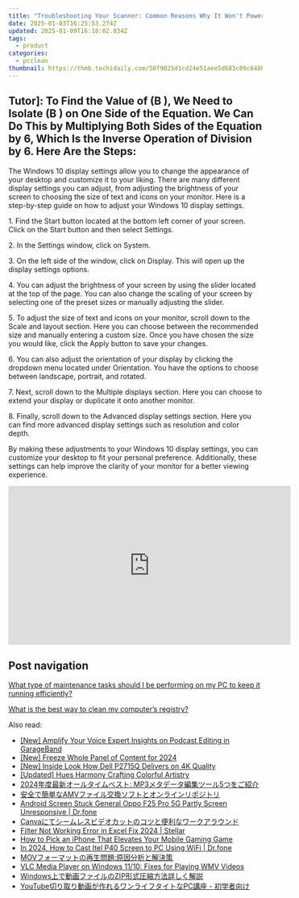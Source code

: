 ```yaml
---
title: "Troubleshooting Your Scanner: Common Reasons Why It Won't Power On - Tips From YL Computing"
date: 2025-01-03T16:25:53.274Z
updated: 2025-01-09T16:18:02.034Z
tags:
  - product
categories:
  - pcclean
thumbnail: https://thmb.techidaily.com/50f9025d1cd24e51aee5d683c09c648b774d15c542de5a35365804c9b914df05.jpg
---
```


## Tutor]: To Find the Value of \(B \), We Need to Isolate \(B \) on One Side of the Equation. We Can Do This by Multiplying Both Sides of the Equation by 6, Which Is the Inverse Operation of Division by 6. Here Are the Steps:

The Windows 10 display settings allow you to change the appearance of your desktop and customize it to your liking. There are many different display settings you can adjust, from adjusting the brightness of your screen to choosing the size of text and icons on your monitor. Here is a step-by-step guide on how to adjust your Windows 10 display settings. 

1\. Find the Start button located at the bottom left corner of your screen. Click on the Start button and then select Settings.

2\. In the Settings window, click on System.

3\. On the left side of the window, click on Display. This will open up the display settings options. 

4\. You can adjust the brightness of your screen by using the slider located at the top of the page. You can also change the scaling of your screen by selecting one of the preset sizes or manually adjusting the slider.

5\. To adjust the size of text and icons on your monitor, scroll down to the Scale and layout section. Here you can choose between the recommended size and manually entering a custom size. Once you have chosen the size you would like, click the Apply button to save your changes.

6\. You can also adjust the orientation of your display by clicking the dropdown menu located under Orientation. You have the options to choose between landscape, portrait, and rotated.

7\. Next, scroll down to the Multiple displays section. Here you can choose to extend your display or duplicate it onto another monitor.

8\. Finally, scroll down to the Advanced display settings section. Here you can find more advanced display settings such as resolution and color depth. 

By making these adjustments to your Windows 10 display settings, you can customize your desktop to fit your personal preference. Additionally, these settings can help improve the clarity of your monitor for a better viewing experience.

<!-- affiliate ads begin -->
<iframe width="560" height="315" src="https://www.youtube.com/embed/6nvb0775GOM?si=peBB_Mo_4zcZFuci" title="YouTube video player" frameborder="0" allow="accelerometer; autoplay; clipboard-write; encrypted-media; gyroscope; picture-in-picture; web-share" referrerpolicy="strict-origin-when-cross-origin" allowfullscreen></iframe>
<!-- affiliate ads end -->

## Post navigation

[What type of maintenance tasks should I be performing on my PC to keep it running efficiently?](https://tools.techidaily.com/pcclean/products/)

[What is the best way to clean my computer’s registry?](https://tools.techidaily.com/pcclean/products/)

<ins class="adsbygoogle"
     style="display:block"
     data-ad-format="autorelaxed"
     data-ad-client="ca-pub-7571918770474297"
     data-ad-slot="1223367746"></ins>

<ins class="adsbygoogle"
     style="display:block"
     data-ad-client="ca-pub-7571918770474297"
     data-ad-slot="8358498916"
     data-ad-format="auto"
     data-full-width-responsive="true"></ins>

<span class="atpl-alsoreadstyle">Also read:</span>
<div><ul>
<li><a href="https://fox-friendly.techidaily.com/new-amplify-your-voice-expert-insights-on-podcast-editing-in-garageband/"><u>[New] Amplify Your Voice Expert Insights on Podcast Editing in GarageBand</u></a></li>
<li><a href="https://screen-video-capture.techidaily.com/new-freeze-whole-panel-of-content-for-2024/"><u>[New] Freeze Whole Panel of Content for 2024</u></a></li>
<li><a href="https://extra-guidance.techidaily.com/new-inside-look-how-dell-p2715q-delivers-on-4k-quality/"><u>[New] Inside Look How Dell P2715Q Delivers on 4K Quality</u></a></li>
<li><a href="https://some-techniques.techidaily.com/updated-hues-harmony-crafting-colorful-artistry/"><u>[Updated] Hues Harmony Crafting Colorful Artistry</u></a></li>
<li><a href="https://discover-alternatives.techidaily.com/2024-mp35/"><u>2024年度最新オールタイムベスト: MP3メタデータ編集ツール5つをご紹介</u></a></li>
<li><a href="https://discover-alternatives.techidaily.com/1726029097895-amv/"><u>安全で簡単なAMVファイル交換ソフトとオンラインリポジトリ</u></a></li>
<li><a href="https://howto.techidaily.com/android-screen-stuck-general-oppo-f25-pro-5g-partly-screen-unresponsive-drfone-by-drfone-fix-android-problems-fix-android-problems/"><u>Android Screen Stuck General Oppo F25 Pro 5G Partly Screen Unresponsive | Dr.fone</u></a></li>
<li><a href="https://discover-alternatives.techidaily.com/1726029739217-canva/"><u>Canvaにてシームレスビデオカットのコツと便利なワークアラウンド</u></a></li>
<li><a href="https://phone-solutions.techidaily.com/filter-not-working-error-in-excel-fix-2024-stellar-by-stellar-guide/"><u>Filter Not Working Error in Excel Fix 2024 | Stellar</u></a></li>
<li><a href="https://techno-recovery.techidaily.com/how-to-pick-an-iphone-that-elevates-your-mobile-gaming-game/"><u>How to Pick an iPhone That Elevates Your Mobile Gaming Game</u></a></li>
<li><a href="https://screen-mirror.techidaily.com/in-2024-how-to-cast-itel-p40-screen-to-pc-using-wifi-drfone-by-drfone-android/"><u>In 2024, How to Cast Itel P40 Screen to PC Using WiFi | Dr.fone</u></a></li>
<li><a href="https://discover-alternatives.techidaily.com/1726027728517-mov/"><u>MOVフォーマットの再生問題:原因分析と解決策</u></a></li>
<li><a href="https://discover-alternatives.techidaily.com/vlc-media-player-on-windows-1110-fixes-for-playing-wmv-videos/"><u>VLC Media Player on Windows 11/10: Fixes for Playing WMV Videos</u></a></li>
<li><a href="https://discover-alternatives.techidaily.com/windowszip/"><u>Windows上で動画ファイルのZIP形式圧縮方法詳しく解説</u></a></li>
<li><a href="https://discover-alternatives.techidaily.com/youtubepc/"><u>YouTube切り取り動画が作れるワンライフタイトなPC講座 - 初学者向け</u></a></li>
</ul></div>

